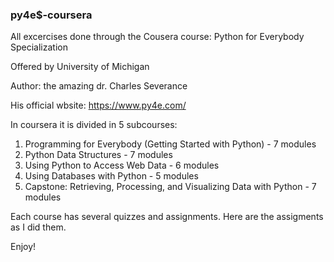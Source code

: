 ### py4e$-coursera

All excercises done through the Cousera course: Python for Everybody Specialization

Offered by University of Michigan

Author: the amazing dr. Charles Severance

His official wbsite: https://www.py4e.com/

In coursera it is divided in 5 subcourses:
1. Programming for Everybody (Getting Started with Python) - 7 modules
2. Python Data Structures - 7 modules
3. Using Python to Access Web Data - 6 modules
4. Using Databases with Python - 5 modules
5. Capstone: Retrieving, Processing, and Visualizing Data with Python - 7 modules

Each course has several quizzes and assignments. Here are the assigments as I did them.

Enjoy!
